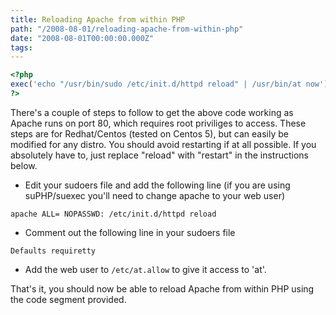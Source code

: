 ```yaml
---
title: Reloading Apache from within PHP
path: "/2008-08-01/reloading-apache-from-within-php"
date: "2008-08-01T00:00:00.000Z"
tags:
---
```


```php
<?php
exec('echo "/usr/bin/sudo /etc/init.d/httpd reload" | /usr/bin/at now');
?>
```

There's a couple of steps to follow to get the above code working as Apache runs on port 80, which requires root priviliges to access. These steps are for Redhat/Centos (tested on Centos 5), but can easily be modified for any distro. You should avoid restarting if at all possible. If you absolutely have to, just replace "reload" with "restart" in the instructions below.

* Edit your sudoers file and add the following line (if you are using suPHP/suexec you'll need to change apache to your web user)
```
apache ALL= NOPASSWD: /etc/init.d/httpd reload
```
* Comment out the following line in your sudoers file
```
Defaults requiretty
```
* Add the web user to `/etc/at.allow` to give it access to 'at'.

That's it, you should now be able to reload Apache from within PHP using the code segment provided.

